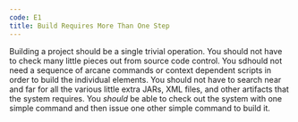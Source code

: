 ```yaml
---
code: E1
title: Build Requires More Than One Step
---
```

Building a project should be a single trivial operation. You should not have to check many little pieces out from source code control. You sdhould not need a sequence of arcane commands or context dependent scripts in order to build the individual elements. You should not have to search near and far for all the various little extra JARs, XML files, and other artifacts that the system requires. You _should_ be able to check out the system with one simple command and then issue one other simple command to build it.

